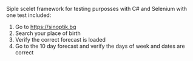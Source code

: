 Siple scelet framework for testing purposses with C# and Selenium with one test included:
1. Go to https://sinoptik.bg 
2. Search your place of birth
3. Verify the correct forecast is loaded
4. Go to the 10 day forecast and verify the days of week and dates are correct 
